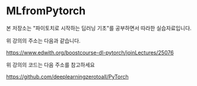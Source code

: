 # MLfromPytorch

본 저장소는 "파이토치로 시작하는 딥러닝 기초"를 공부하면서 따라한 실습자료입니다.

위 강의의 주소는 다음과 같습니다.

https://www.edwith.org/boostcourse-dl-pytorch/joinLectures/25076

위 강의의 코드는 다음 주소를 참고하세요

https://github.com/deeplearningzerotoall/PyTorch
